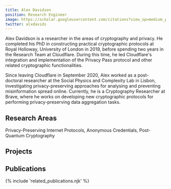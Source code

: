 ```yaml
---
title: Alex Davidson
position: Research Engineer
image: https://scholar.googleusercontent.com/citations?view_op=medium_photo&user=HKAfgQUAAAAJ&citpid=5
twitter: alxdavids
---
```


Alex Davidson is a researcher in the areas of cryptography and privacy. He completed his PhD in constructing practical cryptographic protocols at Royal Holloway, University of London in 2019, before spending two years in the Research Team at Cloudflare. During this time, he led Cloudflare's integration and implementation of the Privacy Pass protocol and other related cryptographic functionalities.

Since leaving Cloudflare in September 2020, Alex worked as a post-doctoral researcher at the Social Physics and Complexity Lab in Lisbon, investigating privacy-preserving approaches for analysing and preventing misinformation spread online. Currently, he is a Cryptography Researcher at Brave, where he works on developing new cryptographic protocols for performing privacy-preserving data aggregation tasks.

## Research Areas 
Privacy-Preserving Internet Protocols, Anonymous Credentials, Post-Quantum Cryptography

## Projects


## Publications
{% include 'related_publications.njk' %}

